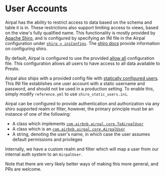 # User Accounts

Airpal has the ability to restrict access to data based on the schema
and table it is in. These restrictions also support limiting access
to views, based on the view's fully qualified name.
This functionality is mostly provided by [Apache
Shiro](http://shiro.apache.org/), and is configured by specifying an INI
file in the Airpal configuration under [`shiro > iniConfigs`](https://github.com/airbnb/airpal/blob/master/reference.example.yml#L22).
The [shiro docs](http://shiro.apache.org/reference.html) provide
information on configuring shiro.

By default, Airpal is configured to use the provided
[allow all](https://github.com/airbnb/airpal/blob/master/src/main/resources/shiro_allow_all.ini)
configuration file. This configuration allows all users to have access
to all data available to Presto.

Airpal also ships with a provided config file with [statically
configured users](https://github.com/airbnb/airpal/blob/master/src/main/resources/shiro_static_users.ini).
This INI file establishes one user account with a static username and
password, and should not be used in a production setting. To enable this,
simply modify `reference.yml` to use `shiro_static_users.ini`.

Airpal can be configured to provide authentication and authorization via
any shiro supported realm or filter, however, the primary principle must
be an instance of one of the following:

* A class which implements [`com.airbnb.airpal.core.ToAirpalUser`](https://github.com/airbnb/airpal/blob/master/src/main/java/com/airbnb/airpal/core/ToAirpalUser.java)
* A class which is an [`com.airbnb.airpal.core.AirpalUser`](https://github.com/airbnb/airpal/blob/master/src/main/java/com/airbnb/airpal/core/AirpalUser.java)
* A string, denoting the user's name, in which case the user assumes
  default permissions and privileges

Internally, we have a custom realm and filter which will map a user from
our internal auth system to an `AirpalUser`.

Note that there are very likely better ways of making this more general,
and PRs are welcome.

